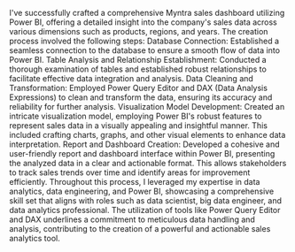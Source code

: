 I've successfully crafted a comprehensive Myntra sales dashboard utilizing Power BI, offering a detailed insight into the company's sales data across various dimensions such as products, regions, and years.
The creation process involved the following steps:
Database Connection:
Established a seamless connection to the database to ensure a smooth flow of data into Power BI.
Table Analysis and Relationship Establishment:
Conducted a thorough examination of tables and established robust relationships to facilitate effective data integration and analysis.
Data Cleaning and Transformation:
Employed Power Query Editor and DAX (Data Analysis Expressions) to clean and transform the data, ensuring its accuracy and reliability for further analysis.
Visualization Model Development:
Created an intricate visualization model, employing Power BI's robust features to represent sales data in a visually appealing and insightful manner. This included crafting charts, graphs, and other visual elements to enhance data interpretation.
Report and Dashboard Creation:
Developed a cohesive and user-friendly report and dashboard interface within Power BI, presenting the analyzed data in a clear and actionable format. This allows stakeholders to track sales trends over time and identify areas for improvement efficiently.
Throughout this process, I leveraged my expertise in data analytics, data engineering, and Power BI, showcasing a comprehensive skill set that aligns with roles such as data scientist, big data engineer, and data analytics professional. The utilization of tools like Power Query Editor and DAX underlines a commitment to meticulous data handling and analysis, contributing to the creation of a powerful and actionable sales analytics tool.
